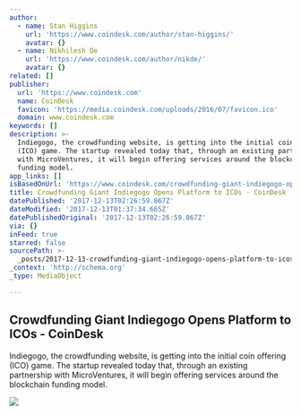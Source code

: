 ```yaml
---
author:
  - name: Stan Higgins
    url: 'https://www.coindesk.com/author/stan-higgins/'
    avatar: {}
  - name: Nikhilesh De
    url: 'https://www.coindesk.com/author/nikde/'
    avatar: {}
related: []
publisher:
  url: 'https://www.coindesk.com'
  name: CoinDesk
  favicon: 'https://media.coindesk.com/uploads/2016/07/favicon.ico'
  domain: www.coindesk.com
keywords: []
description: >-
  Indiegogo, the crowdfunding website, is getting into the initial coin offering
  (ICO) game. The startup revealed today that, through an existing partnership
  with MicroVentures, it will begin offering services around the blockchain
  funding model.
app_links: []
isBasedOnUrl: 'https://www.coindesk.com/crowdfunding-giant-indiegogo-opens-platform-icos/'
title: Crowdfunding Giant Indiegogo Opens Platform to ICOs - CoinDesk
datePublished: '2017-12-13T02:26:59.867Z'
dateModified: '2017-12-13T01:37:34.665Z'
datePublishedOriginal: '2017-12-13T02:26:59.867Z'
via: {}
inFeed: true
starred: false
sourcePath: >-
  _posts/2017-12-13-crowdfunding-giant-indiegogo-opens-platform-to-icos-coinde.md
_context: 'http://schema.org'
_type: MediaObject

---
```

<article style=""><h1>Crowdfunding Giant Indiegogo Opens Platform to ICOs - CoinDesk</h1><p>Indiegogo, the crowdfunding website, is getting into the initial coin offering (ICO) game. The startup revealed today that, through an existing partnership with MicroVentures, it will begin offering services around the blockchain funding model.</p><img src="https://media.coindesk.com/uploads/2017/12/ICO_Blog-Header_700x287.png" /></article>